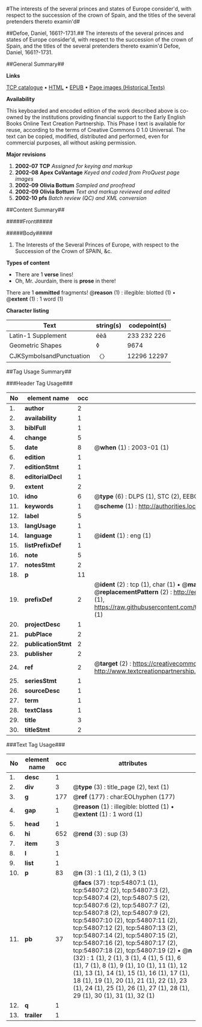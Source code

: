 #The interests of the several princes and states of Europe consider'd, with respect to the succession of the crown of Spain, and the titles of the several pretenders thereto examin'd#

##Defoe, Daniel, 1661?-1731.##
The interests of the several princes and states of Europe consider'd, with respect to the succession of the crown of Spain, and the titles of the several pretenders thereto examin'd
Defoe, Daniel, 1661?-1731.

##General Summary##

**Links**

[TCP catalogue](http://www.ota.ox.ac.uk/tcp/)  • 
[HTML](http://tei.it.ox.ac.uk/tcp/Texts-HTML/free/A37/A37429.html)  • 
[EPUB](http://tei.it.ox.ac.uk/tcp/Texts-EPUB/free/A37/A37429.epub) • 
[Page images (Historical Texts)](https://data.historicaltexts.jisc.ac.uk/view?pubId=eebo-12137958e&pageId=eebo-12137958e-54807-1)

**Availability**

This keyboarded and encoded edition of the
	       work described above is co-owned by the institutions
	       providing financial support to the Early English Books
	       Online Text Creation Partnership. This Phase I text is
	       available for reuse, according to the terms of Creative
	       Commons 0 1.0 Universal. The text can be copied,
	       modified, distributed and performed, even for
	       commercial purposes, all without asking permission.

**Major revisions**

1. __2002-07__ __TCP__ *Assigned for keying and markup*
1. __2002-08__ __Apex CoVantage__ *Keyed and coded from ProQuest page images*
1. __2002-09__ __Olivia Bottum__ *Sampled and proofread*
1. __2002-09__ __Olivia Bottum__ *Text and markup reviewed and edited*
1. __2002-10__ __pfs__ *Batch review (QC) and XML conversion*

##Content Summary##

#####Front#####

#####Body#####

1. The Interests of the Several Princes of Europe, with respect to the Succession of the Crown of SPAIN, &c.

**Types of content**

  * There are 1 **verse** lines!
  * Oh, Mr. Jourdain, there is **prose** in there!

There are 1 **ommitted** fragments! 
 @__reason__ (1) : illegible: blotted (1)  •  @__extent__ (1) : 1 word (1)

**Character listing**


|Text|string(s)|codepoint(s)|
|---|---|---|
|Latin-1 Supplement|éèâ|233 232 226|
|Geometric Shapes|◊|9674|
|CJKSymbolsandPunctuation|〈〉|12296 12297|

##Tag Usage Summary##

###Header Tag Usage###

|No|element name|occ|attributes|
|---|---|---|---|
|1.|__author__|2||
|2.|__availability__|1||
|3.|__biblFull__|1||
|4.|__change__|5||
|5.|__date__|8| @__when__ (1) : 2003-01 (1)|
|6.|__edition__|1||
|7.|__editionStmt__|1||
|8.|__editorialDecl__|1||
|9.|__extent__|2||
|10.|__idno__|6| @__type__ (6) : DLPS (1), STC (2), EEBO-CITATION (1), OCLC (1), VID (1)|
|11.|__keywords__|1| @__scheme__ (1) : http://authorities.loc.gov/ (1)|
|12.|__label__|5||
|13.|__langUsage__|1||
|14.|__language__|1| @__ident__ (1) : eng (1)|
|15.|__listPrefixDef__|1||
|16.|__note__|5||
|17.|__notesStmt__|2||
|18.|__p__|11||
|19.|__prefixDef__|2| @__ident__ (2) : tcp (1), char (1)  •  @__matchPattern__ (2) : ([0-9\-]+):([0-9IVX]+) (1), (.+) (1)  •  @__replacementPattern__ (2) : http://eebo.chadwyck.com/downloadtiff?vid=$1&page=$2 (1), https://raw.githubusercontent.com/textcreationpartnership/Texts/master/tcpchars.xml#$1 (1)|
|20.|__projectDesc__|1||
|21.|__pubPlace__|2||
|22.|__publicationStmt__|2||
|23.|__publisher__|2||
|24.|__ref__|2| @__target__ (2) : https://creativecommons.org/publicdomain/zero/1.0/ (1), http://www.textcreationpartnership.org/docs/. (1)|
|25.|__seriesStmt__|1||
|26.|__sourceDesc__|1||
|27.|__term__|1||
|28.|__textClass__|1||
|29.|__title__|3||
|30.|__titleStmt__|2||


###Text Tag Usage###

|No|element name|occ|attributes|
|---|---|---|---|
|1.|__desc__|1||
|2.|__div__|3| @__type__ (3) : title_page (2), text (1)|
|3.|__g__|177| @__ref__ (177) : char:EOLhyphen (177)|
|4.|__gap__|1| @__reason__ (1) : illegible: blotted (1)  •  @__extent__ (1) : 1 word (1)|
|5.|__head__|1||
|6.|__hi__|652| @__rend__ (3) : sup (3)|
|7.|__item__|3||
|8.|__l__|1||
|9.|__list__|1||
|10.|__p__|83| @__n__ (3) : 1 (1), 2 (1), 3 (1)|
|11.|__pb__|37| @__facs__ (37) : tcp:54807:1 (1), tcp:54807:2 (2), tcp:54807:3 (2), tcp:54807:4 (2), tcp:54807:5 (2), tcp:54807:6 (2), tcp:54807:7 (2), tcp:54807:8 (2), tcp:54807:9 (2), tcp:54807:10 (2), tcp:54807:11 (2), tcp:54807:12 (2), tcp:54807:13 (2), tcp:54807:14 (2), tcp:54807:15 (2), tcp:54807:16 (2), tcp:54807:17 (2), tcp:54807:18 (2), tcp:54807:19 (2)  •  @__n__ (32) : 1 (1), 2 (1), 3 (1), 4 (1), 5 (1), 6 (1), 7 (1), 8 (1), 9 (1), 10 (1), 11 (1), 12 (1), 13 (1), 14 (1), 15 (1), 16 (1), 17 (1), 18 (1), 19 (1), 20 (1), 21 (1), 22 (1), 23 (1), 24 (1), 25 (1), 26 (1), 27 (1), 28 (1), 29 (1), 30 (1), 31 (1), 32 (1)|
|12.|__q__|1||
|13.|__trailer__|1||
